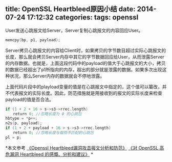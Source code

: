 title: OpenSSL Heartbleed原因小结
date: 2014-07-24 17:12:32
categories: 
tags: openssl
---


User发送心跳报文给Server，Server复制心跳报文的内容回应User。

```c
memcpy(bp, p1, payload); 
```

Server拷贝心跳报文的内容给Client时，如果拷贝的字节数目超过实际心跳报文的长度，那么就会拷贝Server内存中其它的字节数据回应给User，从而泄露Server的内存数据。也就是，上面这段代码中的payload的值大于心跳报文的大小，拷贝的数据已经超出了p1所指向的内存，超出的部分就是泄露的数据。如果多次出现这种状况，那么Server内存的数据就会不停地泄露。

上面代码片段中的playload变量的值是在心跳报文中指定的，这个值可以纂改，并不代表报文的实际长度。因此，防范措施就是用接收到的报文的实际长度来检查payload的值是否合法。

```c
if (1 + 2 + 16 > s->s3->rrec.length)
　　return 0; //忽略长度为 0 的心跳包
hbtype = *p++;
n2s(p, payload);
if (1 + 2 + payload + 16 > s->s3->rrec.length)
　　return 0; //忽略长度与载荷不匹配的心跳包
pl = p;

```

*本文参考 [《Openssl Heartbleed漏洞攻击报文分析和防范》](http://www.vants.org/?post=244)  [《对 OpenSSL 高危漏洞 Heartbleed 的感慨、分析和建议》](http://tilt.lib.tsinghua.edu.cn/node/902) *


